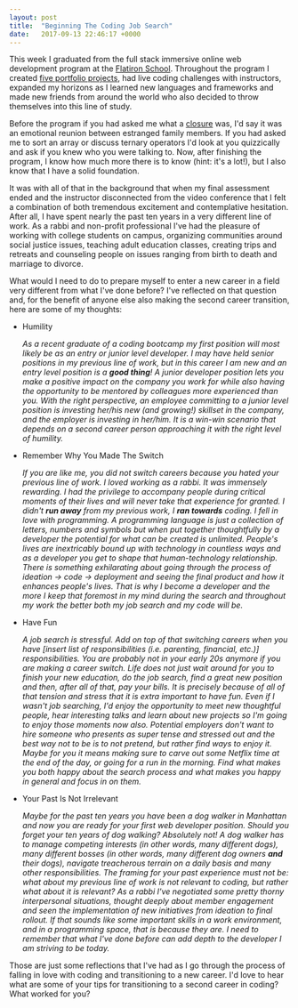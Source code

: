 ```yaml
---
layout: post
title:  "Beginning The Coding Job Search"
date:   2017-09-13 22:46:17 +0000
---
```



This week I graduated from the full stack immersive online web development program at the [Flatiron School](https://flatironschool.com/programs/online-web-developer-career-course/). Throughout the program I created [five portfolio projects](http://www.bengreenberg.org/portfolio), had live coding challenges with instructors, expanded my horizons as I learned new languages and frameworks and made new friends from around the world who also decided to throw themselves into this line of study. 

Before the program if you had asked me what a [closure](https://developer.mozilla.org/en-US/docs/Web/JavaScript/Closures) was, I'd say it was an emotional reunion between estranged family members. If you had asked me to sort an array or discuss ternary operators I'd look at you quizzically and ask if you knew who you were talking to. Now, after finishing the program, I know how much more there is to know (hint: it's a lot!), but I also know that I have a solid foundation. 

It was with all of that in the background that when my final assessment ended and the instructor disconnected from the video conference that I felt a combination of both tremendous excitement and contemplative hesitation. After all, I have spent nearly the past ten years in a very different line of work. As a rabbi and non-profit professional I've had the pleasure of working with college students on campus, organizing communities around social justice issues, teaching adult education classes, creating trips and retreats and counseling people on issues ranging from birth to death and marriage to divorce. 

What would I need to do to prepare myself to enter a new career in a field very different from what I've done before? I've reflected on that question and, for the benefit of anyone else also making the second career transition, here are some of my thoughts:

* Humility

    *As a recent graduate of a coding bootcamp my first position will most likely be as an entry or junior level developer. I may have held senior positions in my previous line of work, but in this career I am new and an entry level position is a  __good thing__! A junior developer position lets you make a positive impact on the company you work for while also having the opportunity to be mentored by colleagues more experienced than you. With the right perspective, an employee committing to a junior level position is investing her/his new (and growing!) skillset in the company, and the employer is investing in her/him. It is a win-win scenario that depends on a second career person approaching it with the right level of humility.*


* Remember Why You Made The Switch

    *If you are like me, you did not switch careers because you hated your previous line of work. I loved working as a rabbi. It was immensely rewarding. I had the privilege to accompany people during critical moments of their lives and will never take that experience for granted. I didn't __run away__ from my previous work, I __ran towards__ coding. I fell in love with programming. A programming language is just a collection of letters, numbers and symbols but when put together thoughtfully by a developer the potential for what can be created is unlimited. People's lives are inextricably bound up with technology in countless ways and as a developer you get to shape that human-technology relationship. There is something exhilarating about going through the process of ideation -> code -> deployment and seeing the final product and how it enhances people's lives. That is why I become a developer and the more I keep that foremost in my mind during the search and throughout my work the better both my job search and my code will be.* 


* Have Fun

    *A job search is stressful. Add on top of that switching careers when you have [insert list of responsibilities (i.e. parenting, financial, etc.)] responsibilities. You are probably not in your early 20s anymore if you are making a career switch. Life does not just wait around for you to finish your new education, do the job search, find a great new position and then, after all of that, pay your bills. It is precisely because of all of that tension and stress that it is extra important to have fun. Even if I wasn't job searching, I'd enjoy the opportunity to meet new thoughtful people, hear interesting talks and learn about new projects so I'm going to enjoy those moments now also. Potential employers don't want to hire someone who presents as super tense and stressed out and the best way not to be is to not pretend, but rather find ways to enjoy it. Maybe for you it means making sure to carve out some Netflix time at the end of the day, or going for a run in the morning. Find what makes you both happy about the search process and what makes you happy in general and focus in on them.*

* Your Past Is Not Irrelevant

    *Maybe for the past ten years you have been a dog walker in Manhattan and now you are ready for your first web developer position. Should you forget your ten years of dog walking? Absolutely not! A dog walker has to manage competing interests (in other words, many different dogs), many different bosses (in other words, many different dog owners __and__ their dogs), navigate treacherous terrain on a daily basis and many other responsibilities. The framing for your past experience must not be: what about my previous line of work is not relevant to coding, but rather what about it is relevant? As a rabbi I've negotiated some pretty thorny interpersonal situations, thought deeply about member engagement and seen the implementation of new initiatives from ideation to final rollout. If that sounds like some important skills in a work environment, and in a programming space, that is because they are. I need to remember that what I've done before can add depth to the developer I am striving to be today.*

Those are just some reflections that I've had as I go through the process of falling in love with coding and transitioning to a new career. I'd love to hear what are some of your tips for transitioning to a second career in coding? What worked for you?
